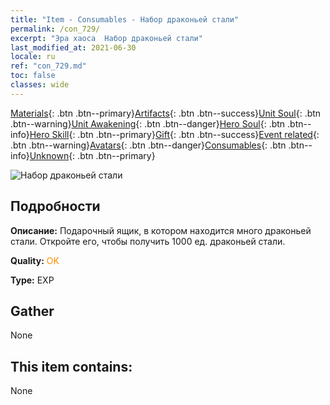 ```yaml
---
title: "Item - Consumables - Набор драконьей стали"
permalink: /con_729/
excerpt: "Эра хаоса  Набор драконьей стали"
last_modified_at: 2021-06-30
locale: ru
ref: "con_729.md"
toc: false
classes: wide
---
```

 [Materials](/ItemsRU/){: .btn .btn--primary}[Artifacts](/ItemsRU/Artifacts/){: .btn .btn--success}[Unit Soul](/ItemsRU/UnitSoul/){: .btn .btn--warning}[Unit Awakening](/ItemsRU/UnitAwakening/){: .btn .btn--danger}[Hero Soul](/ItemsRU/HeroSoul/){: .btn .btn--info}[Hero Skill](/ItemsRU/HeroSkill/){: .btn .btn--primary}[Gift](/ItemsRU/Gift/){: .btn .btn--success}[Event related](/ItemsRU/Events/){: .btn .btn--warning}[Avatars](/ItemsRU/Avatars/){: .btn .btn--danger}[Consumables](/ItemsRU/Consumables/){: .btn .btn--info}[Unknown](/ItemsRU/Unknown/){: .btn .btn--primary}

 ![Набор драконьей стали](/images/t/i_907004.png)

## Подробности
 **Описание:** Подарочный ящик, в котором находится много драконьей стали. Откройте его, чтобы получить 1000 ед. драконьей стали.

 **Quality:** <span style="color: #FF8C00">OK</span>

 **Type:** EXP

## Gather

  None

## This item contains:

  None


